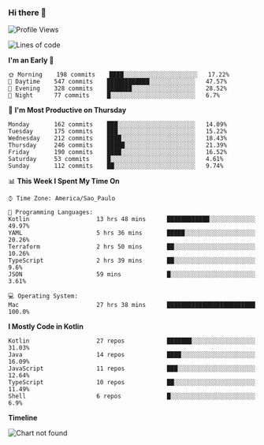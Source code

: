 ### Hi there 👋

<!--
**fernandonogueira/fernandonogueira** is a ✨ _special_ ✨ repository because its `README.md` (this file) appears on your GitHub profile.

Here are some ideas to get you started:

- 🔭 I’m currently working on ...
- 🌱 I’m currently learning ...
- 👯 I’m looking to collaborate on ...
- 🤔 I’m looking for help with ...
- 💬 Ask me about ...
- 📫 How to reach me: ...
- 😄 Pronouns: ...
- ⚡ Fun fact: ...
-->

<!--START_SECTION:waka-->
![Profile Views](http://img.shields.io/badge/Profile%20Views-0-blue)

![Lines of code](https://img.shields.io/badge/From%20Hello%20World%20I%27ve%20Written-517611%20lines%20of%20code-blue)

**I'm an Early 🐤** 

```text
🌞 Morning    198 commits    ████░░░░░░░░░░░░░░░░░░░░░   17.22% 
🌆 Daytime    547 commits    ████████████░░░░░░░░░░░░░   47.57% 
🌃 Evening    328 commits    ███████░░░░░░░░░░░░░░░░░░   28.52% 
🌙 Night      77 commits     █░░░░░░░░░░░░░░░░░░░░░░░░   6.7%

```
📅 **I'm Most Productive on Thursday** 

```text
Monday       162 commits    ███░░░░░░░░░░░░░░░░░░░░░░   14.09% 
Tuesday      175 commits    ███░░░░░░░░░░░░░░░░░░░░░░   15.22% 
Wednesday    212 commits    ████░░░░░░░░░░░░░░░░░░░░░   18.43% 
Thursday     246 commits    █████░░░░░░░░░░░░░░░░░░░░   21.39% 
Friday       190 commits    ████░░░░░░░░░░░░░░░░░░░░░   16.52% 
Saturday     53 commits     █░░░░░░░░░░░░░░░░░░░░░░░░   4.61% 
Sunday       112 commits    ██░░░░░░░░░░░░░░░░░░░░░░░   9.74%

```


📊 **This Week I Spent My Time On** 

```text
⌚︎ Time Zone: America/Sao_Paulo

💬 Programming Languages: 
Kotlin                   13 hrs 48 mins      ████████████░░░░░░░░░░░░░   49.97% 
YAML                     5 hrs 36 mins       █████░░░░░░░░░░░░░░░░░░░░   20.26% 
Terraform                2 hrs 50 mins       ██░░░░░░░░░░░░░░░░░░░░░░░   10.26% 
TypeScript               2 hrs 39 mins       ██░░░░░░░░░░░░░░░░░░░░░░░   9.6% 
JSON                     59 mins             █░░░░░░░░░░░░░░░░░░░░░░░░   3.61%

💻 Operating System: 
Mac                      27 hrs 38 mins      █████████████████████████   100.0%

```

**I Mostly Code in Kotlin** 

```text
Kotlin                   27 repos            ███████░░░░░░░░░░░░░░░░░░   31.03% 
Java                     14 repos            ████░░░░░░░░░░░░░░░░░░░░░   16.09% 
JavaScript               11 repos            ███░░░░░░░░░░░░░░░░░░░░░░   12.64% 
TypeScript               10 repos            ██░░░░░░░░░░░░░░░░░░░░░░░   11.49% 
Shell                    6 repos             █░░░░░░░░░░░░░░░░░░░░░░░░   6.9%

```


**Timeline**

![Chart not found](https://raw.githubusercontent.com/fernandonogueira/fernandonogueira/master/charts/bar_graph.png) 


<!--END_SECTION:waka-->

